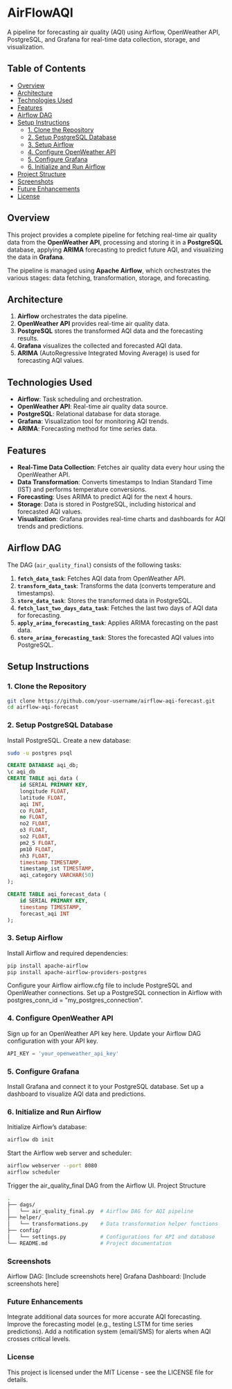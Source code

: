 # AirFlowAQI
A pipeline for forecasting air quality (AQI) using Airflow, OpenWeather API, PostgreSQL, and Grafana for real-time data collection, storage, and visualization.

## Table of Contents

- [Overview](#overview)
- [Architecture](#architecture)
- [Technologies Used](#technologies-used)
- [Features](#features)
- [Airflow DAG](#airflow-dag)
- [Setup Instructions](#setup-instructions)
  - [1. Clone the Repository](#1-clone-the-repository)
  - [2. Setup PostgreSQL Database](#2-setup-postgresql-database)
  - [3. Setup Airflow](#3-setup-airflow)
  - [4. Configure OpenWeather API](#4-configure-openweather-api)
  - [5. Configure Grafana](#5-configure-grafana)
  - [6. Initialize and Run Airflow](#6-initialize-and-run-airflow)
- [Project Structure](#project-structure)
- [Screenshots](#screenshots)
- [Future Enhancements](#future-enhancements)
- [License](#license)

## Overview

This project provides a complete pipeline for fetching real-time air quality data from the **OpenWeather API**, processing and storing it in a **PostgreSQL** database, applying **ARIMA** forecasting to predict future AQI, and visualizing the data in **Grafana**.

The pipeline is managed using **Apache Airflow**, which orchestrates the various stages: data fetching, transformation, storage, and forecasting.

## Architecture

1. **Airflow** orchestrates the data pipeline.
2. **OpenWeather API** provides real-time air quality data.
3. **PostgreSQL** stores the transformed AQI data and the forecasting results.
4. **Grafana** visualizes the collected and forecasted AQI data.
5. **ARIMA** (AutoRegressive Integrated Moving Average) is used for forecasting AQI values.

## Technologies Used

- **Airflow**: Task scheduling and orchestration.
- **OpenWeather API**: Real-time air quality data source.
- **PostgreSQL**: Relational database for data storage.
- **Grafana**: Visualization tool for monitoring AQI trends.
- **ARIMA**: Forecasting method for time series data.

## Features

- **Real-Time Data Collection**: Fetches air quality data every hour using the OpenWeather API.
- **Data Transformation**: Converts timestamps to Indian Standard Time (IST) and performs temperature conversions.
- **Forecasting**: Uses ARIMA to predict AQI for the next 4 hours.
- **Storage**: Data is stored in PostgreSQL, including historical and forecasted AQI values.
- **Visualization**: Grafana provides real-time charts and dashboards for AQI trends and predictions.

## Airflow DAG

The DAG (`air_quality_final`) consists of the following tasks:

1. **`fetch_data_task`**: Fetches AQI data from OpenWeather API.
2. **`transform_data_task`**: Transforms the data (converts temperature and timestamps).
3. **`store_data_task`**: Stores the transformed data in PostgreSQL.
4. **`fetch_last_two_days_data_task`**: Fetches the last two days of AQI data for forecasting.
5. **`apply_arima_forecasting_task`**: Applies ARIMA forecasting on the past data.
6. **`store_arima_forecasting_task`**: Stores the forecasted AQI values into PostgreSQL.

## Setup Instructions

### 1. Clone the Repository

```bash
git clone https://github.com/your-username/airflow-aqi-forecast.git
cd airflow-aqi-forecast
```

### 2. Setup PostgreSQL Database
Install PostgreSQL.
Create a new database:
```bash
sudo -u postgres psql
```
```sql
CREATE DATABASE aqi_db;
\c aqi_db
CREATE TABLE aqi_data (
    id SERIAL PRIMARY KEY,
    longitude FLOAT,
    latitude FLOAT,
    aqi INT,
    co FLOAT,
    no FLOAT,
    no2 FLOAT,
    o3 FLOAT,
    so2 FLOAT,
    pm2_5 FLOAT,
    pm10 FLOAT,
    nh3 FLOAT,
    timestamp TIMESTAMP,
    timestamp_ist TIMESTAMP,
    aqi_category VARCHAR(50)
);

CREATE TABLE aqi_forecast_data (
    id SERIAL PRIMARY KEY,
    timestamp TIMESTAMP,
    forecast_aqi INT
);
```

### 3. Setup Airflow
Install Airflow and required dependencies:
```bash
pip install apache-airflow
pip install apache-airflow-providers-postgres
```
Configure your Airflow airflow.cfg file to include PostgreSQL and OpenWeather connections.
Set up a PostgreSQL connection in Airflow with postgres_conn_id = "my_postgres_connection".
### 4. Configure OpenWeather API
Sign up for an OpenWeather API key here.
Update your Airflow DAG configuration with your API key.
```python
API_KEY = 'your_openweather_api_key'
```
### 5. Configure Grafana
Install Grafana and connect it to your PostgreSQL database.
Set up a dashboard to visualize AQI data and predictions.
### 6. Initialize and Run Airflow
Initialize Airflow’s database:
```bash
airflow db init
```
Start the Airflow web server and scheduler:
```bash
airflow webserver --port 8080
airflow scheduler
```
Trigger the air_quality_final DAG from the Airflow UI.
Project Structure
```bash
.
├── dags/
│   └── air_quality_final.py  # Airflow DAG for AQI pipeline
├── helper/
│   └── transformations.py    # Data transformation helper functions
├── config/
│   └── settings.py           # Configurations for API and database
└── README.md                 # Project documentation
```
### Screenshots
Airflow DAG: [Include screenshots here]
Grafana Dashboard: [Include screenshots here]

### Future Enhancements
Integrate additional data sources for more accurate AQI forecasting.
Improve the forecasting model (e.g., testing LSTM for time series predictions).
Add a notification system (email/SMS) for alerts when AQI crosses critical levels.

### License
This project is licensed under the MIT License - see the LICENSE file for details.
